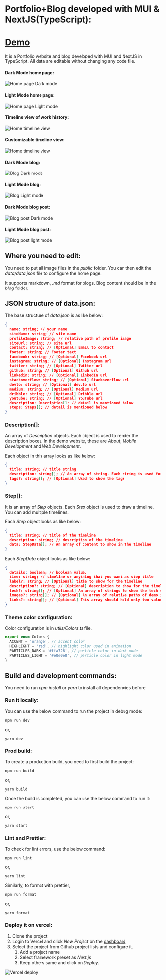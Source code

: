 # Portfolio+Blog developed with MUI & NextJS(TypeScript):

# [Demo](https://material-portfolio-nkd.vercel.app/)

It is a Portfolio website and blog developed with MUI and NextJS in TypeScript. All data are editable without changing any code file.

#### Dark Mode home page:

![Home page Dark mode](./readme-assets/screenshot-1.png)

#### Light Mode home page:

![Home page Light mode](./readme-assets/screenshot-2.png)

#### Timeline view of work history:

![Home timeline view](./readme-assets/screenshot-6.png)

#### Customizable timeline view:

![Home timeline view](./readme-assets/screenshot-7.png)

#### Dark Mode blog:

![Blog Dark mode](./readme-assets/screenshot-3.png)

#### Light Mode blog:

![Blog Light mode](./readme-assets/screenshot-3-1.png)

#### Dark Mode blog post:

![Blog post Dark mode](./readme-assets/screenshot-4.png)

#### Light Mode blog post:

![Blog post light mode](./readme-assets/screenshot-5.png)

## Where you need to edit:

You need to put all image files in the _public_ folder. You can then edit the _data/data.json_ file to configure the home page.

It supports markdown, _.md_ format for blogs. Blog content should be in the _blog_ folder.

## JSON structure of data.json:

The base structure of _data.json_ is as like below:

```json
{
  name: string; // your name
  siteName: string; // site name
  profileImage: string; // relative path of profile image
  siteUrl: string; // site url
  contact: string; // [Optional] Email to contact
  footer: string; // Footer text
  facebook: string; // [Optional] Facebook url
  instagram: string; // [Optional] Instagram url
  twitter: string; // [Optional] Twitter url
  github: string; // [Optional] Github url
  linkedin: string; // [Optional] LinkedIn url
  stackoverflow: string; // [Optional] Stackoverflow url
  devto: string; // [Optional] dev.to url
  medium: string; // [Optional] Medium url
  dribble: string; // [Optional] Dribble url
  youtube: string; // [Optional] YouTube url
  description: Description[]; // detail is mentioned below
  steps: Steps[]; // detail is mentioned below
}
```

### Description[]:

An array of _Description_ objects. Each object is used to render the description boxes. In the demo website, these are _About_, _Mobile Development_ and _Web Development_.

Each object in this array looks as like below:

```json
{
  title: string; // title string
  description: string[]; // An array of string. Each string is used for a new line.
  tags?: string[]; // [Optional] Used to show the tags
}
```

### Step[]:

It is an array of _Step_ objects. Each _Step_ object is used to draw a timeline. You can add multiple timelines.

Each _Step_ object looks as like below:

```json
{
  title: string; // title of the timeline
  description: string; // description of the timeline
  data: StepData[]; // An array of content to show in the timeline
}
```

Each _StepData_ object looks as like below:

```json
{
  details: boolean; // boolean value.
  time: string; // timeline or anything that you want as step title
  label?: string; // [Optional] title to show for the timeline
  description?: string; // [Optional] description to show for the timeline
  tech?: string[]; // [Optional] An array of strings to show the tech stack/tools used
  images?: string[]; // [Optional] An array of relative paths of demo images
  links?: string[]; // [Optional] This array should hold only two values, first one is the name of the link and second one is the link
}
```

### Theme color configuration:

Color configuration is in _utils/Colors.ts_ file.

```typescript
export enum Colors {
  ACCENT = 'orange', // accent color
  HIGHLIGHT = 'red', // highlight color used in animation
  PARTICLES_DARK = '#ffa726', // particle color in dark mode
  PARTICLES_LIGHT = '#e0e0e0', // particle color in light mode
}
```

## Build and development commands:

You need to run _npm install_ or _yarn_ to install all dependencies before

### Run it locally:

You can use the below command to run the project in debug mode:

```
npm run dev
```

or,

```
yarn dev
```

### Prod build:

To create a production build, you need to first build the project:

```
npm run build
```

or,

```
yarn build
```

Once the build is completed, you can use the below command to run it:

```
npm run start
```

or,

```
yarn start
```

### Lint and Prettier:

To check for lint errors, use the below command:

```
npm run lint
```

or,

```
yarn lint
```

Similarly, to format with prettier,

```
npm run format
```

or,

```
yarn format
```

### Deploy it on vercel:

1. Clone the project
2. Login to Vercel and click _New Project_ on the [dashboard](https://vercel.com/dashboard)
3. Select the project from Github project lists and configure it.
   1. Add a project name
   2. Select framework preset as _Next.js_
   3. Keep others same and click on _Deploy_.

![Vercel deploy](./readme-assets/vercel.png)
